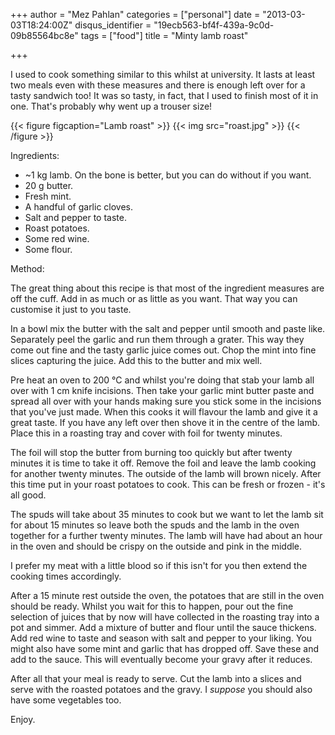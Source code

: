 +++
author = "Mez Pahlan"
categories = ["personal"]
date = "2013-03-03T18:24:00Z"
disqus_identifier = "19ecb563-bf4f-439a-9c0d-09b85564bc8e"
tags = ["food"]
title = "Minty lamb roast"

+++

I used to cook something similar to this whilst at university. It lasts at least two meals even with these measures and
there is enough left over for a tasty sandwich too! It was so tasty, in fact, that I used to finish most of it in one.
That's probably why went up a trouser size!

{{< figure figcaption="Lamb roast" >}}
    {{< img src="roast.jpg" >}}
{{< /figure >}}

<!--more-->

Ingredients:

* ~1 kg lamb. On the bone is better, but you can do without if you want.
* 20 g butter.
* Fresh mint.
* A handful of garlic cloves.
* Salt and pepper to taste.
* Roast potatoes.
* Some red wine.
* Some flour.

Method:

The great thing about this recipe is that most of the ingredient measures are off the cuff. Add in as much or as little
as you want. That way you can customise it just to you taste.

In a bowl mix the butter with the salt and pepper until smooth and paste like. Separately peel the garlic and run them
through a grater. This way they come out fine and the tasty garlic juice comes out. Chop the mint into fine slices
capturing the juice. Add this to the butter and mix well.

Pre heat an oven to 200 °C and whilst you're doing that stab your lamb all over with 1 cm knife incisions. Then take
your garlic mint butter paste and spread all over with your hands making sure you stick some in the incisions that
you've just made. When this cooks it will flavour the lamb and give it a great taste. If you have any left over then
shove it in the centre of the lamb. Place this in a roasting tray and cover with foil for twenty minutes.

The foil will stop the butter from burning too quickly but after twenty minutes it is time to take it off. Remove the
foil and leave the lamb cooking for another twenty minutes. The outside of the lamb will brown nicely. After this time
put in your roast potatoes to cook. This can be fresh or frozen - it's all good.

The spuds will take about 35 minutes to cook but we want to let the lamb sit for about 15 minutes so leave both the
spuds and the lamb in the oven together for a further twenty minutes. The lamb will have had about an hour in the oven
and should be crispy on the outside and pink in the middle.

I prefer my meat with a little blood so if this isn't for you then extend the cooking times accordingly.

After a 15 minute rest outside the oven, the potatoes that are still in the oven should be ready. Whilst you wait for
this to happen, pour out the fine selection of juices that by now will have collected in the roasting tray into a pot
and simmer. Add a mixture of butter and flour until the sauce thickens. Add red wine to taste and season with salt and
pepper to your liking. You might also have some mint and garlic that has dropped off. Save these and add to the sauce.
This will eventually become your gravy after it reduces.

After all that your meal is ready to serve. Cut the lamb into a slices and serve with the roasted potatoes and the
gravy. I *suppose* you should also have some vegetables too.

Enjoy.
